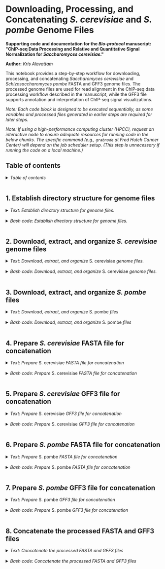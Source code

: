 
Downloading, Processing, and Concatenating *S. cerevisiae* and *S. pombe* Genome Files
======================================================================================

**Supporting code and documentation for the *Bio-protocol* manuscript: "ChIP-seq Data Processing and Relative and Quantitative Signal Normalization for *Saccharomyces cerevisiae*."**

**Author:** *Kris Alavattam*

This notebook provides a step-by-step workflow for downloading, processing, and concatenating *Saccharomyces cerevisiae* and *Schizosaccharomyces pombe* FASTA and GFF3 genome files. The processed genome files are used for read alignment in the ChIP-seq data processing workflow described in the manuscript, while the GFF3 file supports annotation and interpretation of ChIP-seq signal visualizations.

*Note: Each code block is designed to be executed sequentially, as some variables and processed files generated in earlier steps are required for later steps.*

*Note: If using a high-performance computing cluster (HPCC), request an interactive node to ensure adequate resources for running code in the below chunks. The specific command (e.g., `grabnode` at Fred Hutch Cancer Center) will depend on the job scheduler setup. (This step is unnecessary if running the code on a local machine.)*

## Table of contents
<details>
<summary><i>Table of contents</i></summary>
<br />
<!-- MarkdownTOC -->

1. [1. Establish directory structure for genome files](#1-establish-directory-structure-for-genome-files)
1. [2. Download, extract, and organize *S. cerevisiae* genome files](#2-download-extract-and-organize-s-cerevisiae-genome-files)
1. [3. Download, extract, and organize *S. pombe* files](#3-download-extract-and-organize-s-pombe-files)
1. [4. Prepare *S. cerevisiae* FASTA file for concatenation](#4-prepare-s-cerevisiae-fasta-file-for-concatenation)
1. [5. Prepare *S. cerevisiae* GFF3 file for concatenation](#5-prepare-s-cerevisiae-gff3-file-for-concatenation)
1. [6. Prepare *S. pombe* FASTA file for concatenation](#6-prepare-s-pombe-fasta-file-for-concatenation)
1. [7. Prepare *S. pombe* GFF3 file for concatenation](#7-prepare-s-pombe-gff3-file-for-concatenation)
1. [8. Concatenate the processed FASTA and GFF3 files](#8-concatenate-the-processed-fasta-and-gff3-files)

<!-- /MarkdownTOC -->
</details>
<br />

<a id="1-establish-directory-structure-for-genome-files"></a>
## 1. Establish directory structure for genome files
<details>
<summary><i>Text: Establish directory structure for genome files.</i></summary>
<br />

This step sets up the directory structure for organizing *S. cerevisiae* and *S. pombe* genome files. Separate subdirectories are created for `raw` and processed (`proc`) FASTA and GFF3 files, along with a directory for concatenated genome files (`concat`). A temporary directory (`tmp`) is also included for intermediate processing steps.
</details>
<br />

<details>
<summary><i>Bash code: Establish directory structure for genome files.</i></summary>

```bash
#!/bin/bash

#  Optional: Request an interactive node
# grabnode  ## Uncomment to request 1 core, 20 GB memory, 1 day, no GPU ##

#  Define path variables
dir_bas="${HOME}/repos"  ## WARNING: Change as needed ##
dir_rep="${dir_bas}/protocol_chipseq_signal_norm"
dir_dat="${dir_rep}/data"
dir_gen="${dir_dat}/genomes"

# shellcheck disable=SC2086
{
    #  Create subdirectories for storing FASTA and GFF3 files
    mkdir -p ${dir_gen}/{cerevisiae,pombe}/{fasta,gff3}/{raw,proc}
    mkdir -p ${dir_gen}/concat/{fasta,gff3}/proc

    #  Create a temporary directory for intermediate files
    mkdir -p ${dir_gen}/cerevisiae/tmp
}
```
</details>
<br />

<a id="2-download-extract-and-organize-s-cerevisiae-genome-files"></a>
## 2. Download, extract, and organize *S. cerevisiae* genome files
<details>
<summary><i>Text: Download, extract, and organize </i>S. cerevisiae<i> genome files.</i></summary>
<br />

This step downloads the *S. cerevisiae* genome and annotation files from the [Saccharomyces Genome Database (SGD)](https://www.yeastgenome.org/). The genome files are provided as a compressed tarball&mdash;a compressed archive (`.tgz`) containing multiple related files (more information [here](https://en.wikipedia.org/wiki/Tar_(computing))). After downloading, the tarball is extracted in the temporary directory, `tmp`. The FASTA and GFF3 files are then moved to their respective `raw` data directories for further processing. To conserve space, `tmp` is removed after extraction.
</details>
<br />

<details>
<summary><i>Bash code: Download, extract, and organize </i>S. cerevisiae<i> genome files.</i></summary>

```bash
#!/bin/bash

#  Define S. cerevisiae URL, tarball, and file names
lnk_sc_fa_1="http://sgd-archive.yeastgenome.org/sequence"
lnk_sc_fa_2="S288C_reference/genome_releases"
tarball="S288C_reference_genome_R64-5-1_20240529.tgz"
fil_sc_fa="S288C_reference_sequence_R64-5-1_20240529"
unpack="${fil_sc_fa/sequence/genome}"
fil_sc_g3="saccharomyces_cerevisiae_R64-5-1_20240529.gff.gz"

#  Download the tarball to the S. cerevisiae directory
curl \
    -o "${dir_gen}/cerevisiae/${tarball}" \
    "${lnk_sc_fa_1}/${lnk_sc_fa_2}/${tarball}"

#  Unpack the tarball in the temporary directory
tar \
    -xzf "${dir_gen}/cerevisiae/${tarball}" \
    -C "${dir_gen}/cerevisiae/tmp"

#  Move the FASTA and GFF3 files to corresponding raw directories
mv \
    "${dir_gen}/cerevisiae/tmp/${unpack}/${fil_sc_fa}.fsa.gz" \
    "${dir_gen}/cerevisiae/fasta/raw/"

mv \
    "${dir_gen}/cerevisiae/tmp/${unpack}/${fil_sc_g3}" \
    "${dir_gen}/cerevisiae/gff3/raw/"

#  Clean up the temporary directory (but retain the original tarball)
rm -rf "${dir_gen}/cerevisiae/tmp"
```
</details>
<br />

<a id="3-download-extract-and-organize-s-pombe-files"></a>
## 3. Download, extract, and organize *S. pombe* files
<details>
<summary><i>Text: Download, extract, and organize </i>S. pombe<i> files</i></summary>
<br />

This step downloads the *S. pombe* genome and annotation files from [Pombase](https://www.pombase.org/). Unlike *S. cerevisiae*, these files are available individually, so they are downloaded directly as compressed FASTA and GFF3 files. The downloaded files are stored in their respective `raw` data directories for further processing.
</details>
<br />

<details>
<summary><i>Bash code: Download, extract, and organize </i>S. pombe<i> files</i></summary>

```bash
#!/bin/bash

#  Define the S. pombe URL and file names
lnk_sp_1="https://www.pombase.org/data"
lnk_sp_2="releases/pombase-2024-11-01"
fil_sp_fa="Schizosaccharomyces_pombe_all_chromosomes.fa.gz"
fil_sp_g3="Schizosaccharomyces_pombe_all_chromosomes.gff3.gz"

#  Download and store the S. pombe FASTA file
curl \
    -o "${dir_gen}/pombe/fasta/raw/${fil_sp_fa}" \
    "${lnk_sp_1}/${lnk_sp_2}/fasta/chromosomes/${fil_sp_fa}"

#  Download and store the S. pombe GFF3 file
curl "${lnk_sp_1}/${lnk_sp_2}/gff/${fil_sp_g3%.gz}" \
    | gzip \
        > "${dir_gen}/pombe/gff3/raw/${fil_sp_g3}"
```
</details>
<br />

<a id="4-prepare-s-cerevisiae-fasta-file-for-concatenation"></a>
## 4. Prepare *S. cerevisiae* FASTA file for concatenation
<details>
<summary><i>Text: Prepare </i>S. cerevisiae<i> FASTA file for concatenation</i></summary>
<br />

This step processes the *S. cerevisiae* FASTA file to standardize chromosome names and simplify headers for downstream analysis. The script removes unnecessary prefixes (e.g., "chr"), renames the mitochondrial chromosome to "Mito," and retains only relevant sequence information. The processed FASTA file is then compressed and stored in the designated directory for further use in genome concatenation.
</details>
<br />

<details>
<summary><i>Bash code: Prepare </i>S. cerevisiae<i> FASTA file for concatenation</i></summary>

```bash
#!/bin/bash

#  Define directories and file names for raw and processed FASTA files
dir_sc_fa_un="${dir_gen}/cerevisiae/fasta/raw"
dir_sc_fa_pr="${dir_gen}/cerevisiae/fasta/proc"
fil_sc_fa_un="S288C_reference_sequence_R64-5-1_20240529.fsa.gz"
fil_sc_fa_pr="S288C_R64-5-1_proc.fasta.gz"

#  Process raw S. cerevisiae FASTA file
zcat "${dir_sc_fa_un}/${fil_sc_fa_un}" \
    | awk '
        #  Set input field separator (FS) to either "chromosome=" or
        #+ "location=", and no output field separator (OFS)
        BEGIN { FS="chromosome=|location="; OFS="" }

        #  Do main processing
        {
            #  Find header lines, which start with ">", and process them
            if ($0 ~ /^>/) {
                if ($2 ~ /mitochondrion/) {
                    #  Rename mitochondrial chromosome
                    print ">Mito"
                } else {
                    #  Extract chromosome names, printing them without "chr"
                    #+ prefixes
                    split($2, nam_chr, "]")
                    print ">" nam_chr[1]
                }
            } else {
                # Print sequence lines as they are
                print $0
            }
        }
    ' \
    | gzip \
        > "${dir_sc_fa_pr}/${fil_sc_fa_pr}"
```
</details>
<br />

<a id="5-prepare-s-cerevisiae-gff3-file-for-concatenation"></a>
## 5. Prepare *S. cerevisiae* GFF3 file for concatenation
<details>
<summary><i>Text: Prepare </i>S. cerevisiae<i> GFF3 file for concatenation</i></summary>
<br />

This step processes the *S. cerevisiae* GFF3 file to standardize chromosome names and convert systematic gene names to standard names to improve readability. The [AWK](https://en.wikipedia.org/wiki/AWK) scripting removes unnecessary prefixes (e.g., "chr"), renames "mt" to "Mito," and decodes URL-encoded characters and HTML entities. Additionally, it ensures that gene and ARS names follow standard conventions for increased legibility in downstream analysis and visualization. The processed GFF3 file is then compressed and stored for later use in genome concatenation.
</details>
<br />

<details>
<summary><i>Bash code: Prepare </i>S. cerevisiae<i> GFF3 file for concatenation</i></summary>

```bash
#!/bin/bash

#  Define directories and file names for raw and processed S. cerevisiae GFF3
#+ files
dir_sc_g3_un="${dir_gen}/cerevisiae/gff3/raw"
dir_sc_g3_pr="${dir_gen}/cerevisiae/gff3/proc"
fil_sc_g3_un="saccharomyces_cerevisiae_R64-5-1_20240529.gff.gz"
fil_sc_g3_pr="S288C_R64-5-1_proc.gff3.gz"
fil_sc_g3_re="S288C_R64-5-1_proc_readable.gff3.gz"

#  Process raw S. cerevisiae GFF3 file
zcat "${dir_sc_g3_un}/${fil_sc_g3_un}" \
    | awk -F "\t" '
        #  Set in- and output field separators to tabs ("\t")
        BEGIN { OFS = FS; skip = 0 }

        #  Do main processing
        {
            #  Skip "###" line and all lines after it
            if ($0 ~ /^###/) { skip = 1 }
            if (skip == 1) { next }

            #  In column 1 ($1), remove "chr" prefix and rename "mt" to "Mito"
            gsub(/^chr/, "", $1)
            gsub(/^mt/, "Mito", $1)

            #  Convert URL-encoded characters in $9
            gsub(/%20/, " ", $9)
            gsub(/%2C/, ",", $9)
            gsub(/%3B/, ",", $9)  #TODO: Write a general note
            gsub(/%28/, "(", $9)
            gsub(/%29/, ")", $9)

            #  Convert HTML entities in $9
            gsub(/&#946/, "beta", $9)
            gsub(/&#8242/, " prime", $9)

            #  Convert literal percent symbol to word "percent"
            gsub(/%/, " percent", $9)

            #  In $7, convert "0" to "."
            if ($7 == "0") { $7 = "." }

            print $0
        }
    ' \
    | gzip \
        > "${dir_sc_g3_pr}/${fil_sc_g3_pr}"

#  Process GFF3 file for readability by modifying gene and ARS names
zcat "${dir_sc_g3_pr}/${fil_sc_g3_pr}" \
    | awk '
        BEGIN { FS = OFS = "\t" }

        #  Skip lines starting with a hash, as these are headers or comments
        $1 ~ /^#/ { print; next }

        #  Process lines where column 3 ($3) matches gene-related features
        $3 ~ /^(\
            blocked_reading_frame|gene|ncRNA_gene|\
            pseudogene|rRNA_gene|snRNA_gene|\
            snoRNA_gene|tRNA_gene|telomerase_RNA_gene\
        )$/ {
            #  If a "gene=" field exists in $9, extract the gene name
            if (match($9, /gene=[^;]+/)) {
                nam_gen = substr($9, RSTART + 5, RLENGTH - 5)
                
                #  Replace the "Name=" field in $9 with the extracted gene
                #+ name
                sub(/Name=[^;]+/, "Name=" nam_gen, $9)
            }
        }

        #  Process lines where $3 is "ARS"
        $3 == "ARS" {
            #  If an "Alias=" field exists in $9, extract the alias name
            if (match($9, /Alias=[^;]+/)) {
                nam_als = substr($9, RSTART + 6, RLENGTH - 6)

                #  Replace the "Name=" field in $9 with the extracted alias
                #+ name
                sub(/Name=[^;]+/, "Name=" nam_als, $9)
            }
        }

        #  Print all lines; modified lines are printed after processing
        { print }
    ' \
    | gzip \
        > "${dir_sc_g3_pr}/${fil_sc_g3_re}"
```
</details>
<br />

<a id="6-prepare-s-pombe-fasta-file-for-concatenation"></a>
## 6. Prepare *S. pombe* FASTA file for concatenation
<details>
<summary><i>Text: Prepare </i>S. pombe<i> FASTA file for concatenation</i></summary>
<br />

This step standardizes *S. pombe* chromosome names by prefixing them with "SP_" and simplifying longer names. These modifications ensure that *S. pombe* alignments are distinguishable from *S. cerevisiae* alignments after Bowtie2 mapping&mdash;which is essential for computing spike-in scaling factors.
</details>
<br />

<details>
<summary><i>Bash code: Prepare </i>S. pombe<i> FASTA file for concatenation</i></summary>

```bash
#!/bin/bash

#  Define directories and file names for raw and processed S. pombe FASTA files
dir_sp_fa_un="${dir_gen}/pombe/fasta/raw"
dir_sp_fa_pr="${dir_gen}/pombe/fasta/proc"
fil_sp_fa_un="Schizosaccharomyces_pombe_all_chromosomes.fa.gz"
fil_sp_fa_pr="972h-_2024-11-01_proc.fasta.gz"

#  Prepend substring "SP_" to chromosome names and simplify long chromosome/DNA
#+ names
zcat "${dir_sp_fa_un}/${fil_sp_fa_un}" \
    | sed -r '
        s/^>chr_II_telomeric_gap\ .*$/>SP_II_TG/g;
        s/^>I\ .*$/>SP_I/g;
        s/^>II\ .*$/>SP_II/g;
        s/^>III\ .*$/>SP_III/g;
        s/^>mating_type_region\ .*$/>SP_MTR/g;
        s/^>mitochondrial\ .*$/>SP_Mito/g
    ' \
    | gzip \
        > "${dir_sp_fa_pr}/${fil_sp_fa_pr}"
```
</details>
<br />

<a id="7-prepare-s-pombe-gff3-file-for-concatenation"></a>
## 7. Prepare *S. pombe* GFF3 file for concatenation
<details>
<summary><i>Text: Prepare </i>S. pombe<i> GFF3 file for concatenation</i></summary>
<br />

This step processes the *S. pombe* GFF3 file by standardizing chromosome names, prefixing them with "SP_" to distinguish them from *S. cerevisiae* chromosomes, and simplifying chromosome and DNA region names. These modifications ensure consistency with the processed FASTA file and facilitate downstream parsing and annotation.
</details>
<br />

<details>
<summary><i>Bash code: Prepare </i>S. pombe<i> GFF3 file for concatenation</i></summary>

```bash
#!/bin/bash

#  Define directories and file names for raw and processed S. pombe GFF3 files
dir_sp_g3_un="${dir_gen}/pombe/gff3/raw"
dir_sp_g3_pr="${dir_gen}/pombe/gff3/proc"
fil_sp_g3_un="Schizosaccharomyces_pombe_all_chromosomes.gff3.gz"
fil_sp_g3_pr="972h-_2024-11-01_proc.gff3.gz"

#  Prepend substring "SP_" to chromosome names and simplify long chromosome/DNA
#+ names
zcat "${dir_sp_g3_un}/${fil_sp_g3_un}" \
    | sed '
        s/^chr_II_telomeric_gap/SP_II_TG/g;
        s/^I/SP_I/g;
        s/^II/SP_II/g;
        s/^III/SP_III/g;
        s/^mating_type_region/SP_MTR/g;
        s/^mitochondrial/SP_Mito/g
    ' \
    | gzip \
        > "${dir_sp_g3_pr}/${fil_sp_g3_pr}"
```
</details>
<br />

<a id="8-concatenate-the-processed-fasta-and-gff3-files"></a>
## 8. Concatenate the processed FASTA and GFF3 files
<details>
<summary><i>Text: Concatenate the processed FASTA and GFF3 files</i></summary>
<br />

This final step concatenates the processed *S. cerevisiae* and *S. pombe* FASTA and GFF3 files into unified files for downstream data processing and analyses. The concatenated FASTA file supports Bowtie2 index generation, alignment, and IGV visualization, while the combined GFF3 file provides consistent, interpretable genome annotations for IGV.
</details>
<br />

<details>
<summary><i>Bash code: Concatenate the processed FASTA and GFF3 files</i></summary>

```bash
#!/bin/bash

#  Define variables for processed input and output FASTA and GFF3 files
sc="S288C_R64-5-1_proc"
sc_fa="${sc}.fasta.gz"
sc_g3="${sc}.gff3.gz"
sc_re="${sc}_readable.gff3.gz"

sp="972h-_2024-11-01_proc"
sp_fa="${sp}.fasta.gz"
sp_g3="${sp}.gff3.gz"
sp_re="${sp_g3}"

cc="sc_sp_proc"
cc_fa="${cc}.fasta.gz"
cc_g3="${cc}.gff3.gz"
cc_re="${cc}_readable.gff3.gz"

#  Concatenate processed FASTA files for S. cerevisiae and S. pombe
cat \
    "${dir_gen}/cerevisiae/fasta/proc/${sc_fa}" \
    "${dir_gen}/pombe/fasta/proc/${sp_fa}" \
        > "${dir_gen}/concat/fasta/proc/${cc_fa}"

#  Create uncompressed version of concatenated FASTA file for use in Bowtie2
#+ index generation
gunzip -c "${dir_gen}/concat/fasta/proc/${cc_fa}" \
    > "${dir_gen}/concat/fasta/proc/${cc_fa%.gz}"

#  Concatenate processed GFF3 files for S. cerevisiae and S. pombe
cat \
    "${dir_gen}/cerevisiae/gff3/proc/${sc_g3}" \
    "${dir_gen}/pombe/gff3/proc/${sp_g3}" \
        > "${dir_gen}/concat/gff3/proc/${cc_g3}"

#  Concatenate processed, easier-to-read GFF3 files
cat \
    "${dir_gen}/cerevisiae/gff3/proc/${sc_re}" \
    "${dir_gen}/pombe/gff3/proc/${sp_re}" \
        > "${dir_gen}/concat/gff3/proc/${cc_re}"
```
</details>
<br />
